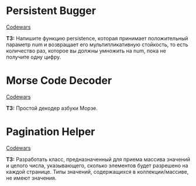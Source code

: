 # Persistent Bugger
[Codewars](https://www.codewars.com/kata/55bf01e5a717a0d57e0000ec)

__ТЗ:__ Напишите функцию persistence, которая принимает положительный параметр num и возвращает его мультипликативную стойкость, то есть количество раз, которое вы должны умножить на num, пока не получите одну цифру.

# Morse Code Decoder
[Codewars](https://www.codewars.com/kata/54b724efac3d5402db00065e/java)

__ТЗ:__ Простой декодер азбуки Морзе.

# Pagination Helper
[Codewars](https://www.codewars.com/kata/515bb423de843ea99400000a/java)

__ТЗ:__ Разработать класс, предназначенный для приема массива значений и целого числа, указывающего, сколько элементов будет разрешено на каждой странице. Типы значений, содержащихся в коллекции/массиве, не имеют значения.

